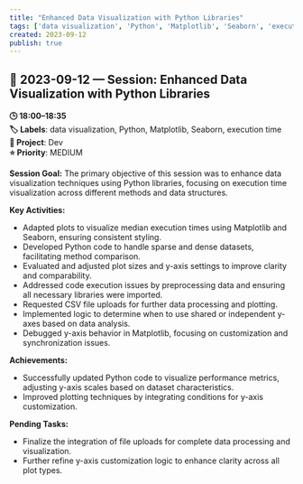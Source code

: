 ```yaml
---
title: "Enhanced Data Visualization with Python Libraries"
tags: ['data visualization', 'Python', 'Matplotlib', 'Seaborn', 'execution time']
created: 2023-09-12
publish: true
---
```


## 📅 2023-09-12 — Session: Enhanced Data Visualization with Python Libraries

**🕒 18:00–18:35**  
**🏷️ Labels**: data visualization, Python, Matplotlib, Seaborn, execution time  
**📂 Project**: Dev  
**⭐ Priority**: MEDIUM  


**Session Goal:**
The primary objective of this session was to enhance data visualization techniques using Python libraries, focusing on execution time visualization across different methods and data structures.

**Key Activities:**
- Adapted plots to visualize median execution times using Matplotlib and Seaborn, ensuring consistent styling.
- Developed Python code to handle sparse and dense datasets, facilitating method comparison.
- Evaluated and adjusted plot sizes and y-axis settings to improve clarity and comparability.
- Addressed code execution issues by preprocessing data and ensuring all necessary libraries were imported.
- Requested CSV file uploads for further data processing and plotting.
- Implemented logic to determine when to use shared or independent y-axes based on data analysis.
- Debugged y-axis behavior in Matplotlib, focusing on customization and synchronization issues.

**Achievements:**
- Successfully updated Python code to visualize performance metrics, adjusting y-axis scales based on dataset characteristics.
- Improved plotting techniques by integrating conditions for y-axis customization.

**Pending Tasks:**
- Finalize the integration of file uploads for complete data processing and visualization.
- Further refine y-axis customization logic to enhance clarity across all plot types.
